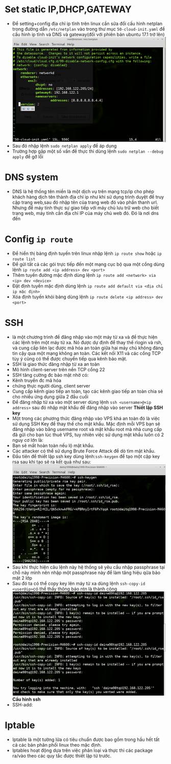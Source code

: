# Set static IP,DHCP,GATEWAY
- Để setting+config địa chỉ ip tĩnh trên linux cần sửa đổi cấu hình netplan trong đường dẫn `/etc/netplan` vào trong thư mục `50-cloud-init.yaml` để cấu hình ip tĩnh và DNS và gateway(đối với phiên bản ubuntu 17.1 trở lên)![](https://github.com/bizflycloud/internship-0719/blob/master/daitq1998/image/ip%20st.png)
- Sau đó nhập lệnh `sudo netplan apply` để áp dụng 
- Trường hợp gặp một số vấn đề thực thi dùng lệnh `sudo netplan --debug apply` để gỡ lỗi
# DNS system
- DNS là hệ thống tên miền là một dịch vụ trên mạng tcp/ip cho phép khách hàng dịch tên thành địa chỉ ip như khi sử dụng trình duyệt để truy cập trang web,sau đó nhập tên của trang web đó vào phần thanh url. Nhưng để máy tính thực sự giao tiếp với máy chủ lưu trữ web cho biết trang web, máy tính cần địa chỉ IP của máy chủ web đó. Đó là nơi dns đến
# Config `ip route`
- Để hiển thị bảng định tuyến trên linux nhập lệnh `ip route show` hoặc `ip route list`
- Để gửi tất cả các gói trực tiếp đến một mạng cục bộ qua một cổng dùng lệnh `ip route add <ip address> dev <port>`
- Thêm tuyến đường mặc định dùng lệnh `ip route add <network> via <ip> dev <device>`
- Đặt định tuyến mặc định dùng lệnh `ip route add default via <địa chỉ ip mặc định>`
- Xóa định tuyến khỏi bảng dùng lệnh `ip route delete <ip address> dev <port>`
# SSH
-  là một chương trình để đăng nhập vào một máy từ xa và để thực hiện các lệnh trên một máy từ xa. Nó được dự định để thay thế rlogin và rsh, và cung cấp liên lạc được mã hóa an toàn giữa hai máy chủ không đáng tin cậy qua một mạng không an toàn. Các kết nối X11 và các cổng TCP tùy ý cũng có thể được chuyển tiếp qua kênh bảo mật.
- SSH là giao thức đăng nhập từ xa an toàn
- Mô hình client-server trên nền TCP cổng 22
- SSH tăng cường đc bảo mật nhờ có:
 - Kênh truyền đc mã hóa 
 - chứng thực người dùng, client server 
- Cung cấp kênh giao tiếp an toàn, tạo các kênh giao tiếp an toàn chia sẻ cho nhiều ứng dụng giữa 2 đầu cuối
- Để đăng nhập từ xa vào một server dùng lệnh `ssh <username>@<ip address>` sau đó nhập mật khẩu để đăng nhập vào server
**Thiết lập SSH key**
- Một trong các phương thức đăng nhập vào VPS khá an toàn đó là việc sử dụng SSH Key để thay thế cho mật khẩu. Mặc định mỗi VPS bạn sẽ đăng nhập vào bằng username root và mật khẩu root mà nhà cung cấp đã gửi cho bạn lúc thuê VPS, tuy nhiên việc sử dụng mật khẩu luôn có 2 nguy cơ lớn là:
 - Bạn sẽ mất hoàn toàn nếu lộ mật khẩu.
 - Các attacker có thể sử dụng Brute Force Attack để dò tìm mật khẩu.
- Đầu tiên để thiết lập ssh key dùng lệnh:`ssh-keygen` để tạo một cặp key rsa sau khi tạo sẽ ra kết quả như sau:
![](https://github.com/bizflycloud/internship-0719/blob/master/daitq1998/image/k.png)
- Sau khi thực hiện câu lệnh này hệ thống sẽ yêu cầu nhập passphrase tại chỗ này mình nên nhập một passphrase này để làm tăng hiệu qửa bảo mật 2 lớp
- Sau đó ta có thể copy key lên máy từ xa dùng lệnh `ssh-copy-id <user@ip>`có thể thấy thông báo ntn là thành công
![](https://github.com/bizflycloud/internship-0719/blob/master/daitq1998/image/cpsshid.png)
**Cấu hình ssh**
- SSH-add:
# Iptable
- Iptable là một tường lửa có tiêu chuẩn được bao gồm trong hầu hết tất cả các bản phân phối linux theo mặc định.   
- Iptables hoạt động dựa trên việc phân loại và thực thi các package ra/vào theo các quy tắc được thiết lập từ trước.
